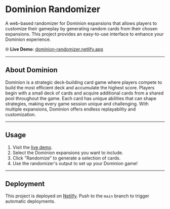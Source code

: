 # Dominion Randomizer

A web-based randomizer for Dominion expansions that allows players to customize their gameplay by generating random cards from their chosen expansions. This project provides an easy-to-use interface to enhance your Dominion experience.

🌐 **Live Demo**: [dominion-randomizer.netlify.app](https://dominion-randomizer.netlify.app/)

---

## About Dominion

Dominion is a strategic deck-building card game where players compete to build the most efficient deck and accumulate the highest score. Players begin with a small deck of cards and acquire additional cards from a shared pool throughout the game. Each card has unique abilities that can shape strategies, making every game session unique and challenging. With multiple expansions, Dominion offers endless replayability and customization.

---

## Usage

1. Visit the [live demo](https://dominion-randomizer.netlify.app/).
2. Select the Dominion expansions you want to include.
3. Click "Randomize" to generate a selection of cards.
4. Use the randomizer's output to set up your Dominion game!

---

## Deployment

This project is deployed on [Netlify](https://netlify.app/). Push to the `main` branch to trigger automatic deployments.
